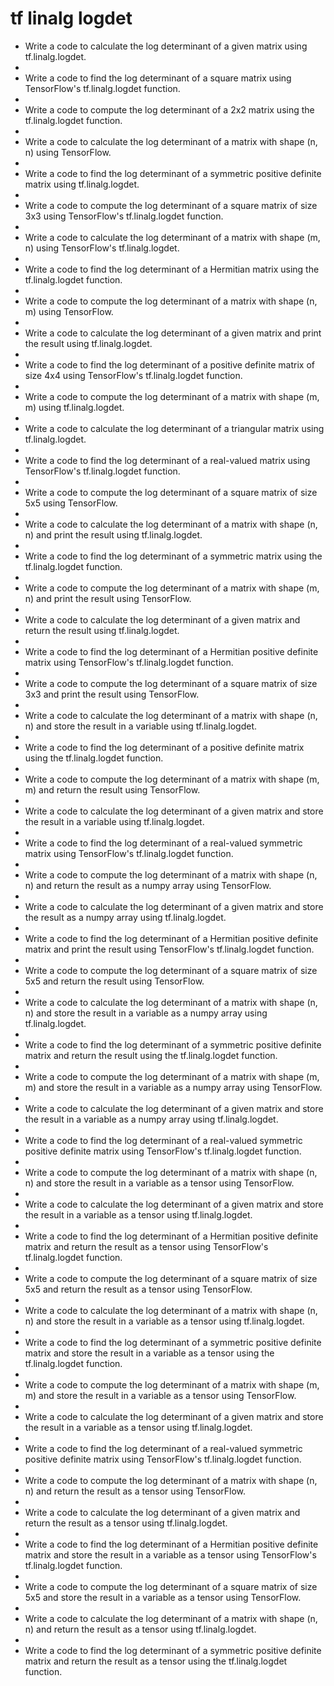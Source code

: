 # tf linalg logdet

- Write a code to calculate the log determinant of a given matrix using tf.linalg.logdet.
- 
- Write a code to find the log determinant of a square matrix using TensorFlow's tf.linalg.logdet function.
- 
- Write a code to compute the log determinant of a 2x2 matrix using the tf.linalg.logdet function.
- 
- Write a code to calculate the log determinant of a matrix with shape (n, n) using TensorFlow.
- 
- Write a code to find the log determinant of a symmetric positive definite matrix using tf.linalg.logdet.
- 
- Write a code to compute the log determinant of a square matrix of size 3x3 using TensorFlow's tf.linalg.logdet function.
- 
- Write a code to calculate the log determinant of a matrix with shape (m, n) using TensorFlow's tf.linalg.logdet.
- 
- Write a code to find the log determinant of a Hermitian matrix using the tf.linalg.logdet function.
- 
- Write a code to compute the log determinant of a matrix with shape (n, m) using TensorFlow.
- 
- Write a code to calculate the log determinant of a given matrix and print the result using tf.linalg.logdet.
- 
- Write a code to find the log determinant of a positive definite matrix of size 4x4 using TensorFlow's tf.linalg.logdet function.
- 
- Write a code to compute the log determinant of a matrix with shape (m, m) using tf.linalg.logdet.
- 
- Write a code to calculate the log determinant of a triangular matrix using tf.linalg.logdet.
- 
- Write a code to find the log determinant of a real-valued matrix using TensorFlow's tf.linalg.logdet function.
- 
- Write a code to compute the log determinant of a square matrix of size 5x5 using TensorFlow.
- 
- Write a code to calculate the log determinant of a matrix with shape (n, n) and print the result using tf.linalg.logdet.
- 
- Write a code to find the log determinant of a symmetric matrix using the tf.linalg.logdet function.
- 
- Write a code to compute the log determinant of a matrix with shape (m, n) and print the result using TensorFlow.
- 
- Write a code to calculate the log determinant of a given matrix and return the result using tf.linalg.logdet.
- 
- Write a code to find the log determinant of a Hermitian positive definite matrix using TensorFlow's tf.linalg.logdet function.
- 
- Write a code to compute the log determinant of a square matrix of size 3x3 and print the result using TensorFlow.
- 
- Write a code to calculate the log determinant of a matrix with shape (n, n) and store the result in a variable using tf.linalg.logdet.
- 
- Write a code to find the log determinant of a positive definite matrix using the tf.linalg.logdet function.
- 
- Write a code to compute the log determinant of a matrix with shape (m, m) and return the result using TensorFlow.
- 
- Write a code to calculate the log determinant of a given matrix and store the result in a variable using tf.linalg.logdet.
- 
- Write a code to find the log determinant of a real-valued symmetric matrix using TensorFlow's tf.linalg.logdet function.
- 
- Write a code to compute the log determinant of a matrix with shape (n, n) and return the result as a numpy array using TensorFlow.
- 
- Write a code to calculate the log determinant of a given matrix and store the result as a numpy array using tf.linalg.logdet.
- 
- Write a code to find the log determinant of a Hermitian positive definite matrix and print the result using TensorFlow's tf.linalg.logdet function.
- 
- Write a code to compute the log determinant of a square matrix of size 5x5 and return the result using TensorFlow.
- 
- Write a code to calculate the log determinant of a matrix with shape (n, n) and store the result in a variable as a numpy array using tf.linalg.logdet.
- 
- Write a code to find the log determinant of a symmetric positive definite matrix and return the result using the tf.linalg.logdet function.
- 
- Write a code to compute the log determinant of a matrix with shape (m, m) and store the result in a variable as a numpy array using TensorFlow.
- 
- Write a code to calculate the log determinant of a given matrix and store the result in a variable as a numpy array using tf.linalg.logdet.
- 
- Write a code to find the log determinant of a real-valued symmetric positive definite matrix using TensorFlow's tf.linalg.logdet function.
- 
- Write a code to compute the log determinant of a matrix with shape (n, n) and store the result in a variable as a tensor using TensorFlow.
- 
- Write a code to calculate the log determinant of a given matrix and store the result in a variable as a tensor using tf.linalg.logdet.
- 
- Write a code to find the log determinant of a Hermitian positive definite matrix and return the result as a tensor using TensorFlow's tf.linalg.logdet function.
- 
- Write a code to compute the log determinant of a square matrix of size 5x5 and return the result as a tensor using TensorFlow.
- 
- Write a code to calculate the log determinant of a matrix with shape (n, n) and store the result in a variable as a tensor using tf.linalg.logdet.
- 
- Write a code to find the log determinant of a symmetric positive definite matrix and store the result in a variable as a tensor using the tf.linalg.logdet function.
- 
- Write a code to compute the log determinant of a matrix with shape (m, m) and store the result in a variable as a tensor using TensorFlow.
- 
- Write a code to calculate the log determinant of a given matrix and store the result in a variable as a tensor using tf.linalg.logdet.
- 
- Write a code to find the log determinant of a real-valued symmetric positive definite matrix using TensorFlow's tf.linalg.logdet function.
- 
- Write a code to compute the log determinant of a matrix with shape (n, n) and return the result as a tensor using TensorFlow.
- 
- Write a code to calculate the log determinant of a given matrix and return the result as a tensor using tf.linalg.logdet.
- 
- Write a code to find the log determinant of a Hermitian positive definite matrix and store the result in a variable as a tensor using TensorFlow's tf.linalg.logdet function.
- 
- Write a code to compute the log determinant of a square matrix of size 5x5 and store the result in a variable as a tensor using TensorFlow.
- 
- Write a code to calculate the log determinant of a matrix with shape (n, n) and return the result as a tensor using tf.linalg.logdet.
- 
- Write a code to find the log determinant of a symmetric positive definite matrix and return the result as a tensor using the tf.linalg.logdet function.